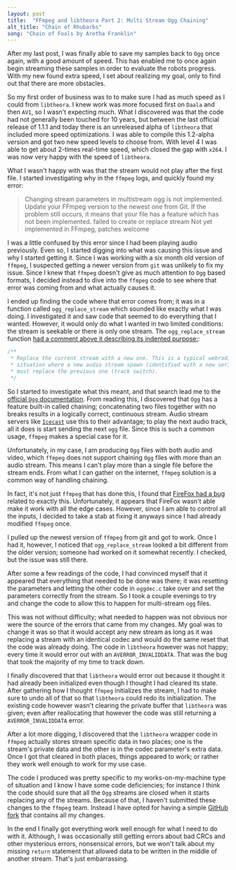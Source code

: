 ```yaml
---
layout: post
title:  "FFmpeg and libtheora Part 2: Multi Stream Ogg Chaining"
alt_title: "Chain of Rhubarbs"
song: "Chain of Fools by Aretha Franklin"
---
```


After my last post, I was finally able to save my samples back to `Ogg` once
again, with a good amount of speed. This has enabled me to once again begin
streaming these samples in order to evaluate the robots progress. With my new
found extra speed, I set about realizing my goal, only to find out that there
are more obstacles.

So my first order of business was to to make sure I had as much speed as I could
from `libtheora`. I knew work was more focused first on `Daala` and then `AV1`,
so I wasn't expecting much. What I discovered was that the code had not
generally been touched for 10 years, but between the last official release of
1.1.1 and today there is an unreleased alpha of `libtheora` that included more
speed optimizations. I was able to compile this 1.2-alpha version and got two
new speed levels to choose from. With level 4 I was able to get about 2-times
real-time speed, which closed the gap with `x264`. I was now very happy with the
speed of `libtheora`.

What I wasn't happy with was that the stream would not play after the first
file. I started investigating why in the `ffmpeg` logs, and quickly found my
error:

>  Changing stream parameters in multistream ogg is not implemented. Update your FFmpeg version to the newest one from Git. If the problem still occurs, it means that your file has a feature which has not been implemented.
>  failed to create or replace stream
>  Not yet implemented in FFmpeg, patches welcome

I was a little confused by this error since I had been playing audio previously.
Even so, I started digging into what was causing this issue and why I started
getting it. Since I was working with a six month old version of `ffmpeg`, I
suspected getting a newer version from `git` was unlikely to fix my issue. Since
I knew that `ffmpeg` doesn't give as much attention to `Ogg` based formats, I
decided instead to dive into the `ffmpeg` code to see where that error was
coming from and what actually causes it.

I ended up finding the code where that error comes from; it was in a function
called `ogg_replace_stream` which sounded like exactly what I was doing. I
investigated it and saw code that seemed to do everything that I wanted.
However, it would only do what I wanted in two limited conditions: the stream is
seekable or there is only one stream. The `ogg_replace_stream` function [had a
comment above it describing its indented
purpose:](https://github.com/FFmpeg/FFmpeg/blob/n4.2/libavformat/oggdec.c#L203):

```C
/**
 * Replace the current stream with a new one. This is a typical webradio
 * situation where a new audio stream spawn (identified with a new serial) and
 * must replace the previous one (track switch).
 */
```

So I started to investigate what this meant, and that search lead me to the
[official `Ogg` documentation](https://xiph.org/ogg/doc/oggstream.html). From
reading this, I discovered that `Ogg` has a feature built-in called chaining;
concatenating two files together with no breaks results in a logically correct,
continuous stream. Audio stream servers like
[`Icecast`](https://www.icecast.org/) use this to their advantage; to play the
next audio track, all it does is start sending the next `ogg` file. Since this
is such a common usage, `ffmpeg` makes a special case for it.

Unfortunately, in my case, I am producing `Ogg` files with both audio and video,
which `ffmpeg` does not support chaining `Ogg` files with more than an audio
stream. This means I can't play more than a single file before the stream ends.
From what I can gather on the internet, `ffmpeg` solution is a common way of
handling chaining.

In fact, it's not just `ffmpeg` that has done this, I found that [FireFox had a
bug](https://bugzilla.mozilla.org/show_bug.cgi?id=455165) related to exactly
this.  Unfortunately, it appears that FireFox wasn't able make it work with all
the edge cases. However, since I am able to control all the inputs, I decided to
take a stab at fixing it anyways since I had already modified `ffmpeg` once.

I pulled up the newest version of `ffmpeg` from git and got to work. Once I had
it, however, I noticed that `ogg_replace_stream` looked a bit different from the
older version; someone had worked on it somewhat recently. I checked, but the
issue was still there.

After some a few readings of the code, I had convinced myself that it appeared
that everything that needed to be done was there; it was resetting the
parameters and letting the other code in `oggdec.c` take over and set the
parameters correctly from the stream. So I took a couple evenings to try and
change the code to allow this to happen for multi-stream `ogg` files.

This was not without difficulty; what needed to happen was not obvious nor were
the source of the errors that came from my changes. My goal was to change it was
so that it would accept any new stream as long as it was replacing a stream with
an identical codec and would do the same reset that the code was already doing.
The code in `libtheora` however was not happy; every time it would error out
with an `AVERROR_INVALIDDATA`. That was the bug that took the majority of my
time to track down.

I finally discovered that that `libtheora` would error out because it thought it
had already been initialized even though I thought I had cleared its state.
After gathering how I thought `ffmpeg` initializes the stream, I had to make
sure to undo all of that so that `libtheora` could redo its initialization. The
existing code however wasn't clearing the private buffer that `libtheora` was
given; even after reallocating that however the code was still returning a
`AVERROR_INVALIDDATA` error.

After a lot more digging, I discovered that the `libtheora` wrapper code in
`ffmpeg` actually stores stream specific data in two places; one is the stream's
private data and the other is in the codec parameter's extra data. Once I got
that cleared in both places, things appeared to work; or rather they work well
enough to work for my use case.

The code I produced was pretty specific to my works-on-my-machine type of
situation and I know I have some code deficiencies; for instance I think the
code should sure that all the `Ogg` streams are closed when it starts replacing
any of the streams. Because of that, I haven't submitted these changes to the
`ffmpeg` team. Instead I have opted for having a simple [GitHub
fork](https://github.com/atrodo/ffmpeg) that contains all my changes.

In the end I finally got everything work well enough for what I need to do with
it. Although, I was occasionally still getting errors about bad CRCs and other
mysterious errors, nonsensical errors, but we won't talk about my missing
`return` statement that allowed data to be written in the middle of another
stream. That's just embarrassing.

